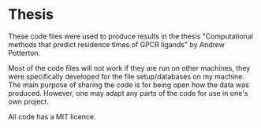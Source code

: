 # Thesis
These code files were used to produce results in the thesis "Computational methods that predict residence times of GPCR ligands" by Andrew Potterton.

Most of the code files will not work if they are run on other machines, they were specifically developed for the file setup/databases on my machine. The main purpose of sharing the code is for being open how the data was produced. However, one may adapt any parts of the code for use in one's own project.


All code has a MIT licence.
